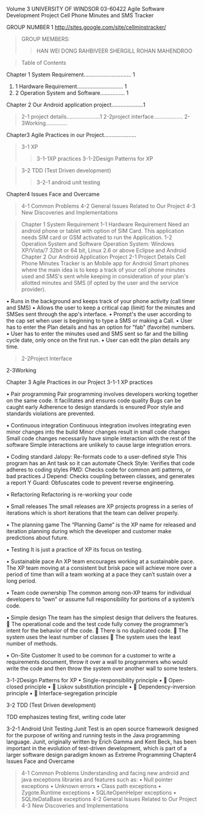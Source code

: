 Volume
3
UNIVERSITY OF WINDSOR
03-60422 Agile Software Development Project
Cell Phone Minutes and SMS Tracker

GROUP NUMBER 1
http://sites.google.com/site/cellminstracker/









> GROUP MEMBERS:
> > HAN WEI DONG
> > RAHBIVEER SHERGILL
> > ROHAN MAHENDROO



> Table of Contents

Chapter 1 System Requirement…………………………. 1
  1. 1 Hardware Requirement………………………...  1
  1. 2 Operation System and Software……………. 1

Chapter 2 Our Android application project…………………1
> 2-1 project details………………….1
> 2-2project interface……………….
> 2-3Working…………..

Chapter3 Agile Practices in our Project…………………
> 3-1	XP
> > 3-1-1XP practices
> > 3-1-2Design Patterns for XP

> 3-2 TDD (Test Driven development)
> > 3-2-1 android unit testing

Chapter4 Issues Face and Overcame

> 4-1 Common Problems
> 4-2 General Issues Related to Our Project
> 4-3 New Discoveries and Implementations






> Chapter 1 System Requirement
1-1	Hardware Requirement
Need an android phone or tablet with option of SIM Card. This application needs SIM card or GSM activated to run the Application.
1-2	Operation System and Software
Operation System: Windows XP/Vista/7 32bit or 64 bit, Linux 2.6 or above
Eclipse and Android
Chapter 2 Our Android Application Project
> 2-1 Project Details
Cell Phone Minutes Tracker is an Mobile app for Android Smart phones where the main idea is to keep a track of your cell phone minutes used and SMS's sent while keeping in consideration of your plan's allotted minutes and SMS (if opted by the user and the service provider).

•	Runs in the background and keeps track of your phone activity (call timer and SMS)
•	Allows the user to keep a critical cap (limit) for the minutes and SMSes sent through the app's interface.
•	Prompt's the user according to the cap set when user is beginning to type a SMS or making a Call.
•	User has to enter the Plan details and has an              option for "fab" (favorite) numbers.
•	User has to enter the minutes used and SMS sent so far and the billing cycle date, only once on the first run.
•	User can edit the plan details any time.

> 2-2Project Interface




2-3Working



Chapter 3 Agile Practices in our Project
3-1-1 XP practices

•	Pair programming
Pair programming involves developers working together on the same code.
It facilitates and ensures code quality Bugs can be caught early Adherence to design standards is ensured Poor style and standards violations are prevented.

•	Continuous integration
Continuous integration involves integrating even minor changes into the build
Minor changes result in small code changes
Small code changes necessarily have simple interaction with the rest of the software
Simple interactions are unlikely to cause large integration errors.

•	Coding standard
Jalopy: Re-formats code to a user-defined style
This program has an Ant task so it can automate
Check Style: Verifies that code adheres to coding styles
PMD: Checks code for common anti patterns, or bad practices
J Depend: Checks coupling between classes, and generates a report
Y Guard: Obfuscates code to prevent reverse engineering.

•	Refactoring
Refactoring is re-working your code

•	Small releases
The small releases are XP projects progress in a series of iterations which is short iterations that the team can deliver properly.

•	The planning game
The “Planning Game” is the XP name for released and iteration planning during which the developer and customer make predictions about future.

•	Testing
It is just a practice of XP its focus on testing.

•	Sustainable pace
An XP team encourages working at a sustainable pace. The XP team moving at a consistent but brisk pace will achieve more over a period of time than will a team working at a pace they can’t sustain over a long period.

•	Team code ownership
The common among non-XP teams for individual developers to “own” or assume full responsibility for portions of a system’s code.

•	Simple design
The team has the simplest design that delivers the features.
	The operational code and the test code fully convey the programmer’s intent for the behavior of the code.
	There is no duplicated code.
	The system uses the least number of classes
	The system uses the least number of methods.

•	On-Site Customer
It used to be common for a customer to write a requirements document, throw it over a wall to programmers who would write the code and then throw the system over another wall to some testers.

3-1-2Design Patterns for XP
•	     Single-responsibility principle
•	 Open-closed principle
•	 Liskov substitution principle
•	 Dependency-inversion principle
•	 Interface-segregation principle


3-2 TDD (Test Driven development)

TDD emphasizes testing first, writing code later

3-2-1 Android Unit Testing
Junit Test  is an open source framework designed for the purpose of writing and running tests in the Java programming language.  Junit,  originally written by Erich Gamma and Kent Beck, has been important in the evolution of test-driven development, which is part of a larger software design paradigm known as Extreme Programming
Chapter4  Issues Face and Overcame
> 4-1 Common Problems
Understanding and facing new android and java exceptions libraries and features such as:
•	Null pointer exceptions
•	Unknown errors
•	Class path exceptions
•	Zygote.Runtime exceptions
•	SQLiteOpenHelper exceptions
•	SQLiteDataBase exceptions
4-2 General Issues Related to Our Project
4-3 New Discoveries and Implementations